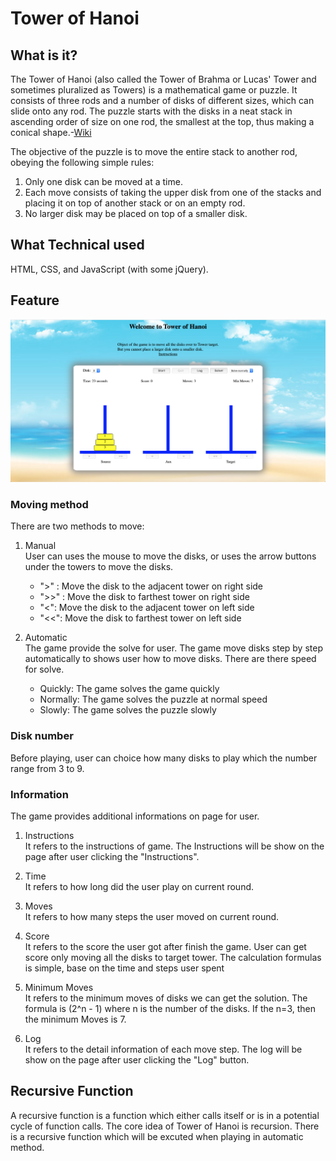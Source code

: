 # Tower of Hanoi

## What is it?

The Tower of Hanoi (also called the Tower of Brahma or Lucas' Tower and sometimes pluralized as Towers) is a mathematical game or puzzle. It consists of three rods and a number of disks of different sizes, which can slide onto any rod. The puzzle starts with the disks in a neat stack in ascending order of size on one rod, the smallest at the top, thus making a conical shape.-[Wiki](https://en.wikipedia.org/wiki/Tower_of_Hanoi)

The objective of the puzzle is to move the entire stack to another rod, obeying the following simple rules:

1. Only one disk can be moved at a time.
2. Each move consists of taking the upper disk from one of the stacks and placing it on top of another stack or on an empty rod.
3. No larger disk may be placed on top of a smaller disk.

## What Technical used

HTML, CSS, and JavaScript (with some jQuery).

## Feature

![hanio](https://github.com/life2free/Hanoi/blob/master/img/hanoi.jpg)

### Moving method

There are two methods to move:

1. Manual  
   User can uses the mouse to move the disks, or uses the arrow buttons under the towers to move the disks.

   - ">" : Move the disk to the adjacent tower on right side
   - ">>" : Move the disk to farthest tower on right side
   - "<": Move the disk to the adjacent tower on left side
   - "<<": Move the disk to farthest tower on left side

2. Automatic  
   The game provide the solve for user. The game move disks step by step automatically to shows user how to move disks. There are there speed for solve.
   - Quickly: The game solves the game quickly
   - Normally: The game solves the puzzle at normal speed
   - Slowly: The game solves the puzzle slowly

### Disk number

Before playing, user can choice how many disks to play which the number range from 3 to 9.

### Information

The game provides additional informations on page for user.

1. Instructions  
   It refers to the instructions of game. The Instructions will be show on the page after user clicking the "Instructions".

2. Time  
   It refers to how long did the user play on current round.

3. Moves  
   It refers to how many steps the user moved on current round.

4. Score  
   It refers to the score the user got after finish the game. User can get score only moving all the disks to target tower. The calculation formulas is simple, base on the time and steps user spent

5. Minimum Moves  
   It refers to the minimum moves of disks we can get the solution. The formula is (2^n - 1) where n is the number of the disks. If the n=3, then the minimum Moves is 7.

6. Log  
   It refers to the detail information of each move step. The log will be show on the page after user clicking the "Log" button.

## Recursive Function

A recursive function is a function which either calls itself or is in a potential cycle of function calls. The core idea of Tower of Hanoi is recursion.
There is a recursive function which will be excuted when playing in automatic method.
